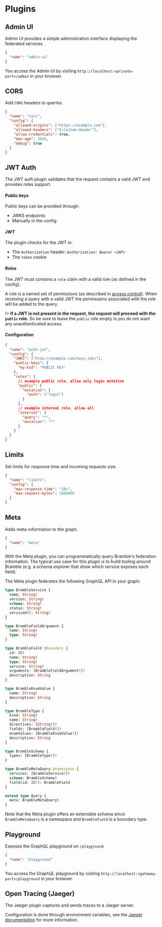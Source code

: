 # Plugins

## Admin UI

Admin UI provides a simple administration interface displaying the federated services.

```json
{
  "name": "admin-ui"
}
```

You access the Admin UI by visiting `http://localhost:<private-port>/admin` in your browser.

## CORS

Add `CORS` headers to queries.

```json
{
  "name": "cors",
  "config": {
    "allowed-origins": ["https://example.com"],
    "allowed-headers": ["X-Custom-Header"],
    "allow-credentials": true,
    "max-age": 3600,
    "debug": true
  }
}
```

## JWT Auth

The JWT auth plugin validates that the request contains a valid JWT and
provides roles support.

#### Public keys

Public keys can be provided through:

- JWKS endpoints
- Manually in the config

#### JWT

The plugin checks for the JWT in:

- The `Authorization` header: `Authorization: Bearer <JWT>`
- The `token` cookie

#### Roles

The JWT must contains a `role` claim with a valid role (as defined in the
config).

A role is a named set of permissions (as described in [access
control](access-control.md)).
When receiving a query with a valid JWT the permissions associated with the role will be added to the query.

!> **If a JWT is not present in the request, the request will proceed with the `public` role.**
So be sure to leave the `public` role empty is you do not want any unauthenticated access.

#### Configuration

```json
{
  "name": "auth-jwt",
  "config": {
    "JWKS": ["http://example.com/keys.jwks"],
    "public-keys": {
      "my-kid": "PUBLIC KEY"
    },
    "roles": {
      // example public role, allow only login mutation
      "public": {
        "mutation": {
          "auth": ["login"]
        }
      },
      // example internal role, allow all
      "internal": {
        "query": "*",
        "mutation": "*"
      }
    }
  }
}
```

## Limits

Set limits for response time and incoming requests size.

```json
{
  "name": "limits",
  "config": {
    "max-response-time": "10s",
    "max-request-bytes": 1000000
  }
}
```

## Meta

Adds meta-information to the graph.

```json
{
  "name": "meta"
}
```

With the Meta plugin, you can programmatically query Bramble's federation information. The typical use case for this plugin is to build tooling around Bramble (e.g. a schema explorer that show which service exposes each field).

The Meta plugin federates the following GraphQL API in your graph:

```graphql
type BrambleService {
  name: String!
  version: String!
  schema: String!
  status: String!
  serviceUrl: String!
}

type BrambleFieldArgument {
  name: String!
  type: String!
}

type BrambleField @boundary {
  id: ID!
  name: String!
  type: String!
  service: String!
  arguments: [BrambleFieldArgument!]!
  description: String
}

type BrambleEnumValue {
  name: String!
  description: String
}

type BrambleType {
  kind: String!
  name: String!
  directives: [String!]!
  fields: [BrambleField!]!
  enumValues: [BrambleEnumValue!]!
  description: String
}

type BrambleSchema {
  types: [BrambleType!]!
}

type BrambleMetaQuery @namespace {
  services: [BrambleService!]!
  schema: BrambleSchema!
  field(id: ID!): BrambleField
}

extend type Query {
  meta: BrambleMetaQuery!
}
```

Note that the Meta plugin offers an extensible schema since `BrambleMetaQuery` is a namespace and `BrambleField` is a boundary type.

## Playground

Exposes the GraphQL playground on `/playground`.

```json
{
  "name": "playground"
}
```

You access the GraphQL playground by visiting `http://localhost:<gateway-port>/playground` in your browser.

## Open Tracing (Jaeger)

The Jaeger plugin captures and sends traces to a Jaeger server.

Configuration is done through environment variables, see the [Jaeger
documentation](https://github.com/jaegertracing/jaeger-client-go#environment-variables)
for more information.
